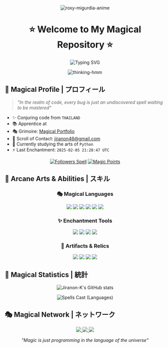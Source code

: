 <div align="center">
  
![roxy-migurdia-anime](https://github.com/user-attachments/assets/7919a10a-b747-483c-b4cd-ed35810125a2)



# ⭐ Welcome to My Magical Repository ⭐

<div align="center">
  <img src="https://readme-typing-svg.demolab.com?font=Fira+Code&pause=1000&color=9D72FF&center=true&vCenter=true&width=435&lines=Aspiring+Magic+Engineer;Innovation+Apprentice;Problem+Solving+Wizard" alt="Typing SVG" />
</div>


![thinking-hmm](https://github.com/user-attachments/assets/9e195bdf-27d7-4355-85dc-d9a97071ebea)




</div>

## 🌟 Magical Profile | プロフィール



> *"In the realm of code, every bug is just an undiscovered spell waiting to be mastered"*

* ✨ Conjuring code from `THAILAND`
* 📚 Apprentice at `                            `
* 🎭 Grimoire: [Magical Portfolio](http://jiranon-k.github.io/)
* 📜 Scroll of Contact: [jiranon46@gmail.com](mailto:jiranon46@gmail.com)
* 🔮 Currently studying the arts of `Python`
* ⚡ Last Enchantment: `2025-02-05 21:28:47 UTC`

<div align="center">
  
[![Followers Spell](https://img.shields.io/github/followers/Jiranon-K?logo=github&style=for-the-badge&color=9D72FF&labelColor=1a1b27)](https://www.github.com/Jiranon-K)
[![Magic Points](https://komarev.com/ghpvc/?username=Jiranon-K&style=for-the-badge&color=9D72FF&label=MAGIC+POINTS)](#)

</div>

## 💫 Arcane Arts & Abilities | スキル

<div align="center">

### 🎭 Magical Languages
<p align="center">
  <img src="https://img.shields.io/badge/C%23-9D72FF?style=for-the-badge&logo=csharp&logoColor=white"/>
  <img src="https://img.shields.io/badge/C++-AA77FF?style=for-the-badge&logo=cplusplus&logoColor=white"/>
  <img src="https://img.shields.io/badge/Java-B57DFF?style=for-the-badge&logo=java&logoColor=white"/>
  <img src="https://img.shields.io/badge/JavaScript-C183FF?style=for-the-badge&logo=javascript&logoColor=white"/>
  <img src="https://img.shields.io/badge/Python-CD89FF?style=for-the-badge&logo=python&logoColor=white"/>
  <img src="https://img.shields.io/badge/Php-CD89FF?style=for-the-badge&logo=php&logoColor=white"/>
</p>

### ✨ Enchantment Tools
<p align="center">
  <img src="https://img.shields.io/badge/HTML5-9D72FF?style=for-the-badge&logo=html5&logoColor=white"/>
  <img src="https://img.shields.io/badge/CSS3-AA77FF?style=for-the-badge&logo=css3&logoColor=white"/>
  <img src="https://img.shields.io/badge/Tailwind-B57DFF?style=for-the-badge&logo=tailwind-css&logoColor=white"/>
  <img src="https://img.shields.io/badge/Bootstrap-C183FF?style=for-the-badge&logo=bootstrap&logoColor=white"/>
</p>

### 🔮 Artifacts & Relics
<p align="center">
  <img src="https://img.shields.io/badge/VS_Code-9D72FF?style=for-the-badge&logo=visual%20studio%20code&logoColor=white"/>
  <img src="https://img.shields.io/badge/Git-AA77FF?style=for-the-badge&logo=git&logoColor=white"/>
  <img src="https://img.shields.io/badge/MySQL-B57DFF?style=for-the-badge&logo=mysql&logoColor=white"/>
  <img src="https://img.shields.io/badge/Figma-C183FF?style=for-the-badge&logo=figma&logoColor=white"/>
</p>

</div>

## 🌌 Magical Statistics | 統計

<div align="center">
  <img src="https://github-readme-stats.vercel.app/api?username=Jiranon-K&show_icons=true&hide=&count_private=true&title_color=9D72FF&text_color=ffffff&icon_color=9D72FF&bg_color=1a1b27&hide_border=true&show_icons=true" alt="Jiranon-K's GitHub stats" />
</div>

<div align="center">
  
![Spells Cast (Languages)](https://github-readme-stats.vercel.app/api/top-langs/?username=Jiranon-K&langs_count=6&layout=compact&count_private=true&title_color=9D72FF&text_color=ffffff&icon_color=9D72FF&bg_color=1a1b27&hide_border=true&v=5)

</div>

## 🎭 Magical Network | ネットワーク

<div align="center">
  <a href="https://discord.com/users/ninelie_x">
    <img src="https://img.shields.io/badge/Discord-9D72FF?style=for-the-badge&logo=discord&logoColor=white"/>
  </a>
  <a href="https://www.github.com/Jiranon-K">
    <img src="https://img.shields.io/badge/GitHub-AA77FF?style=for-the-badge&logo=github&logoColor=white"/>
  </a>
  <a href="https://www.linkedin.com/in/jiranon-k">
    <img src="https://img.shields.io/badge/LinkedIn-B57DFF?style=for-the-badge&logo=linkedin&logoColor=white"/>
  </a>
</div>

<div align="center">

  
  *"Magic is just programming in the language of the universe"*
  
  
</div>



<!-- Enchanted by Jiranon-K on 2025-02-05 21:28:47 UTC -->
